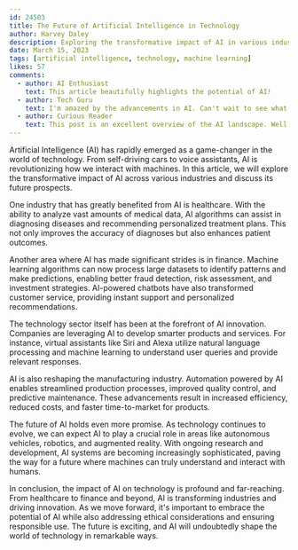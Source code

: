 ```yaml
---
id: 24503
title: The Future of Artificial Intelligence in Technology
author: Harvey Daley
description: Exploring the transformative impact of AI in various industries.
date: March 15, 2023
tags: [artificial intelligence, technology, machine learning]
likes: 57
comments:
  - author: AI Enthusiast
    text: This article beautifully highlights the potential of AI!
  - author: Tech Guru
    text: I'm amazed by the advancements in AI. Can't wait to see what the future holds.
  - author: Curious Reader
    text: This post is an excellent overview of the AI landscape. Well done!
---
```


Artificial Intelligence (AI) has rapidly emerged as a game-changer in the world of technology. From self-driving cars to voice assistants, AI is revolutionizing how we interact with machines. In this article, we will explore the transformative impact of AI across various industries and discuss its future prospects.

One industry that has greatly benefited from AI is healthcare. With the ability to analyze vast amounts of medical data, AI algorithms can assist in diagnosing diseases and recommending personalized treatment plans. This not only improves the accuracy of diagnoses but also enhances patient outcomes.

Another area where AI has made significant strides is in finance. Machine learning algorithms can now process large datasets to identify patterns and make predictions, enabling better fraud detection, risk assessment, and investment strategies. AI-powered chatbots have also transformed customer service, providing instant support and personalized recommendations.

The technology sector itself has been at the forefront of AI innovation. Companies are leveraging AI to develop smarter products and services. For instance, virtual assistants like Siri and Alexa utilize natural language processing and machine learning to understand user queries and provide relevant responses.

AI is also reshaping the manufacturing industry. Automation powered by AI enables streamlined production processes, improved quality control, and predictive maintenance. These advancements result in increased efficiency, reduced costs, and faster time-to-market for products.

The future of AI holds even more promise. As technology continues to evolve, we can expect AI to play a crucial role in areas like autonomous vehicles, robotics, and augmented reality. With ongoing research and development, AI systems are becoming increasingly sophisticated, paving the way for a future where machines can truly understand and interact with humans.

In conclusion, the impact of AI on technology is profound and far-reaching. From healthcare to finance and beyond, AI is transforming industries and driving innovation. As we move forward, it's important to embrace the potential of AI while also addressing ethical considerations and ensuring responsible use. The future is exciting, and AI will undoubtedly shape the world of technology in remarkable ways.

